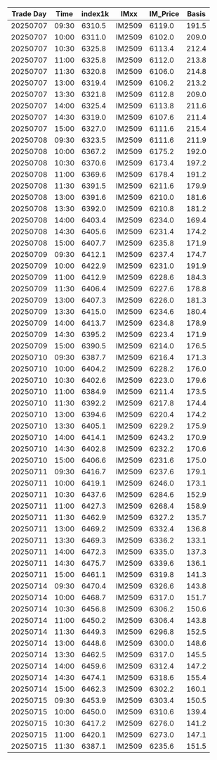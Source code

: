| Trade Day  | Time | index1k | IMxx | IM_Price | Basis |
| ---------- | ---- | ------- | ---- | -------- | ----- |
| 20250707 | 09:30 | 6310.5 | IM2509 | 6119.0 | 191.5 | 
| 20250707 | 10:00 | 6311.0 | IM2509 | 6102.0 | 209.0 | 
| 20250707 | 10:30 | 6325.8 | IM2509 | 6113.4 | 212.4 | 
| 20250707 | 11:00 | 6325.8 | IM2509 | 6112.0 | 213.8 | 
| 20250707 | 11:30 | 6320.8 | IM2509 | 6106.0 | 214.8 | 
| 20250707 | 13:00 | 6319.4 | IM2509 | 6106.2 | 213.2 | 
| 20250707 | 13:30 | 6321.8 | IM2509 | 6112.8 | 209.0 | 
| 20250707 | 14:00 | 6325.4 | IM2509 | 6113.8 | 211.6 | 
| 20250707 | 14:30 | 6319.0 | IM2509 | 6107.6 | 211.4 | 
| 20250707 | 15:00 | 6327.0 | IM2509 | 6111.6 | 215.4 | 
| 20250708 | 09:30 | 6323.5 | IM2509 | 6111.6 | 211.9 | 
| 20250708 | 10:00 | 6367.2 | IM2509 | 6175.2 | 192.0 | 
| 20250708 | 10:30 | 6370.6 | IM2509 | 6173.4 | 197.2 | 
| 20250708 | 11:00 | 6369.6 | IM2509 | 6178.4 | 191.2 | 
| 20250708 | 11:30 | 6391.5 | IM2509 | 6211.6 | 179.9 | 
| 20250708 | 13:00 | 6391.6 | IM2509 | 6210.0 | 181.6 | 
| 20250708 | 13:30 | 6392.0 | IM2509 | 6210.8 | 181.2 | 
| 20250708 | 14:00 | 6403.4 | IM2509 | 6234.0 | 169.4 | 
| 20250708 | 14:30 | 6405.6 | IM2509 | 6231.4 | 174.2 | 
| 20250708 | 15:00 | 6407.7 | IM2509 | 6235.8 | 171.9 | 
| 20250709 | 09:30 | 6412.1 | IM2509 | 6237.4 | 174.7 |
| 20250709 | 10:00 | 6422.9 | IM2509 | 6231.0 | 191.9 |
| 20250709 | 11:00 | 6412.9 | IM2509 | 6228.6 | 184.3 |
| 20250709 | 11:30 | 6406.4 | IM2509 | 6227.6 | 178.8 |
| 20250709 | 13:00 | 6407.3 | IM2509 | 6226.0 | 181.3 |
| 20250709 | 13:30 | 6415.0 | IM2509 | 6234.6 | 180.4 |
| 20250709 | 14:00 | 6413.7 | IM2509 | 6234.8 | 178.9 |
| 20250709 | 14:30 | 6395.2 | IM2509 | 6223.4 | 171.9 | 
| 20250709 | 15:00 | 6390.5 | IM2509 | 6214.0 | 176.5 | 
| 20250710 | 09:30 | 6387.7 | IM2509 | 6216.4 | 171.3 | 
| 20250710 | 10:00 | 6404.2 | IM2509 | 6228.2 | 176.0 | 
| 20250710 | 10:30 | 6402.6 | IM2509 | 6223.0 | 179.6 | 
| 20250710 | 11:00 | 6384.9 | IM2509 | 6211.4 | 173.5 | 
| 20250710 | 11:30 | 6392.2 | IM2509 | 6217.8 | 174.4 | 
| 20250710 | 13:00 | 6394.6 | IM2509 | 6220.4 | 174.2 | 
| 20250710 | 13:30 | 6405.1 | IM2509 | 6229.2 | 175.9 | 
| 20250710 | 14:00 | 6414.1 | IM2509 | 6243.2 | 170.9 | 
| 20250710 | 14:30 | 6402.8 | IM2509 | 6232.2 | 170.6 | 
| 20250710 | 15:00 | 6406.6 | IM2509 | 6231.6 | 175.0 | 
| 20250711 | 09:30 | 6416.7 | IM2509 | 6237.6 | 179.1 | 
| 20250711 | 10:00 | 6419.1 | IM2509 | 6246.0 | 173.1 | 
| 20250711 | 10:30 | 6437.6 | IM2509 | 6284.6 | 152.9 | 
| 20250711 | 11:00 | 6427.3 | IM2509 | 6268.4 | 158.9 | 
| 20250711 | 11:30 | 6462.9 | IM2509 | 6327.2 | 135.7 | 
| 20250711 | 13:00 | 6469.2 | IM2509 | 6332.4 | 136.8 | 
| 20250711 | 13:30 | 6469.3 | IM2509 | 6336.2 | 133.1 | 
| 20250711 | 14:00 | 6472.3 | IM2509 | 6335.0 | 137.3 | 
| 20250711 | 14:30 | 6475.7 | IM2509 | 6339.6 | 136.1 | 
| 20250711 | 15:00 | 6461.1 | IM2509 | 6319.8 | 141.3 | 
| 20250714 | 09:30 | 6470.4 | IM2509 | 6326.6 | 143.8 | 
| 20250714 | 10:00 | 6468.7 | IM2509 | 6317.0 | 151.7 | 
| 20250714 | 10:30 | 6456.8 | IM2509 | 6306.2 | 150.6 | 
| 20250714 | 11:00 | 6450.2 | IM2509 | 6306.4 | 143.8 | 
| 20250714 | 11:30 | 6449.3 | IM2509 | 6296.8 | 152.5 | 
| 20250714 | 13:00 | 6448.6 | IM2509 | 6300.0 | 148.6 | 
| 20250714 | 13:30 | 6462.5 | IM2509 | 6317.0 | 145.5 | 
| 20250714 | 14:00 | 6459.6 | IM2509 | 6312.4 | 147.2 | 
| 20250714 | 14:30 | 6474.1 | IM2509 | 6318.6 | 155.4 | 
| 20250714 | 15:00 | 6462.3 | IM2509 | 6302.2 | 160.1 | 
| 20250715 | 09:30 | 6453.9 | IM2509 | 6303.4 | 150.5 | 
| 20250715 | 10:00 | 6450.0 | IM2509 | 6310.6 | 139.4 | 
| 20250715 | 10:30 | 6417.2 | IM2509 | 6276.0 | 141.2 | 
| 20250715 | 11:00 | 6420.1 | IM2509 | 6273.0 | 147.1 | 
| 20250715 | 11:30 | 6387.1 | IM2509 | 6235.6 | 151.5 | 
